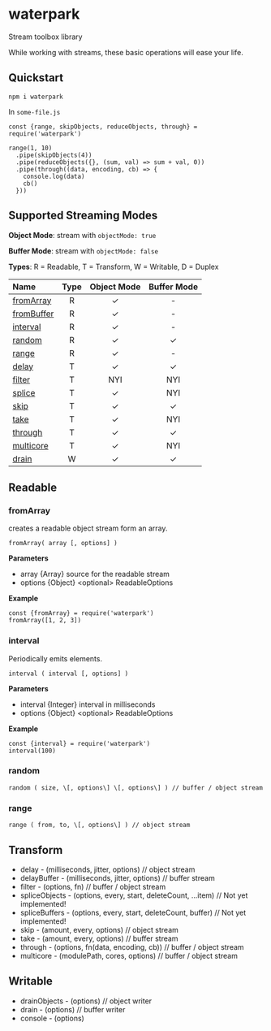 # waterpark
Stream toolbox library

While working with streams, these basic operations will ease your life.

## Quickstart

    npm i waterpark

In `some-file.js`

    const {range, skipObjects, reduceObjects, through} = require('waterpark')
    
    range(1, 10)
      .pipe(skipObjects(4))
      .pipe(reduceObjects({}, (sum, val) => sum + val, 0))
      .pipe(through((data, encoding, cb) => {
        console.log(data)
        cb()
      }))

## Supported Streaming Modes

**Object Mode**: stream with `objectMode: true`

**Buffer Mode**: stream with `objectMode: false`

**Types**: R = Readable, T = Transform, W = Writable, D = Duplex

| Name                        | Type | Object Mode | Buffer Mode |
|:----------------------------|:----:|:-----------:|:-----------:|
| [fromArray](#fromarray)     | R    | &#10003;    | &#8208;     |
| [fromBuffer](#frombuffer)   | R    | &#10003;    | &#8208;     |
| [interval](#interval)       | R    | &#10003;    | &#8208;     |
| [random](#random)           | R    | &#10003;    | &#10003;    |
| [range](#range)             | R    | &#10003;    | &#8208;     |
| [delay](#delay)             | T    | &#10003;    | &#10003;    |
| [filter](#filter)           | T    | NYI         | NYI         |
| [splice](#splice)           | T    | &#10003;    | NYI         |
| [skip](#skip)               | T    | &#10003;    | &#10003;    |
| [take](#take)               | T    | &#10003;    | NYI         |
| [through](#through)         | T    | &#10003;    | &#10003;    |
| [multicore](#multicore)     | T    | &#10003;    | NYI         |
| [drain](#drain)             | W    | &#10003;    | &#10003;    |

## Readable

### fromArray

creates a readable object stream form an array.

`fromArray( array [, options] )`


**Parameters**
* array {Array} source for the readable stream
* options {Object} \<optional\> ReadableOptions


**Example**

    const {fromArray} = require('waterpark')
    fromArray([1, 2, 3])

### interval

Periodically emits elements.

`interval ( interval [, options] )`

**Parameters**
* interval {Integer} interval in milliseconds
* options {Object} \<optional\> ReadableOptions

**Example**

    const {interval} = require('waterpark')
    interval(100)


### random

    random ( size, \[, options\] \[, options\] ) // buffer / object stream

### range

    range ( from, to, \[, options\] ) // object stream


## Transform
* delay - (milliseconds, jitter, options) // object stream
* delayBuffer - (milliseconds, jitter, options) // buffer stream
* filter - (options, fn) // buffer / object stream
* spliceObjects - (options, every, start, deleteCount, ...item) // Not yet implemented!
* spliceBuffers - (options, every, start, deleteCount, buffer) // Not yet implemented!
* skip - (amount, every, options) // object stream
* take - (amount, every, options) // buffer stream
* through - (options, fn(data, encoding, cb)) // buffer / object stream
* multicore - (modulePath, cores, options) // buffer / object stream

## Writable

* drainObjects - (options) // object writer
* drain - (options) // buffer writer
* console - (options)

